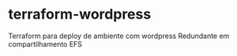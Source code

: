 # terraform-wordpress
Terraform para deploy de ambiente com wordpress Redundante em compartilhamento EFS
